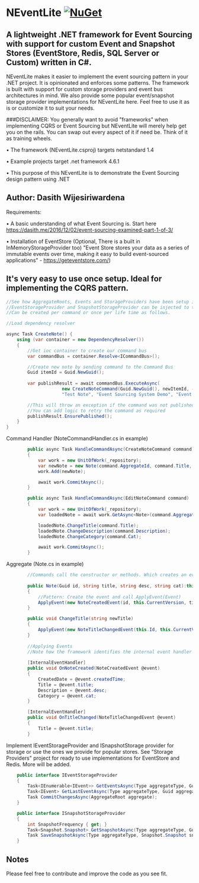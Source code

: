 # NEventLite [![NuGet](https://img.shields.io/nuget/v/NEventLite.svg)](https://www.nuget.org/packages/NEventLite)
## A lightweight .NET framework for Event Sourcing with support for custom Event and Snapshot Stores (EventStore, Redis, SQL Server or Custom) written in C#.

NEventLite makes it easier to implement the event sourcing pattern in your .NET project. It is opinionated and enforces some patterns. The framework is built with support for custom storage providers and event bus architectures in mind. We also provide some popular event/snapshot storage provider implementations for NEventLite here. Feel free to use it as is or customize it to suit your needs.

###DISCLAIMER: You generally want to avoid "frameworks" when implementing CQRS or Event Sourcing but NEventLite will merely help get you on the rails. You can swap out every aspect of it if need be. Think of it as training wheels.

• The framework (NEventLite.csproj) targets netstandard 1.4

• Example projects target .net framework 4.6.1

• This purpose of this NEventLite is to demonstrate the Event Sourcing design pattern using .NET

Author: Dasith Wijesiriwardena
----------------------------------
Requirements:

• A basic understanding of what Event Sourcing is. Start here https://dasith.me/2016/12/02/event-sourcing-examined-part-1-of-3/

• Installation of EventStore (Optional, There is a built in InMemoryStorageProvider too)
"Event Store stores your data as a series of immutable events over time, making it easy to build event-sourced applications" - https://geteventstore.com/)

It's very easy to use once setup. Ideal for implementing the CQRS pattern.
------------------------------------
```C#
//See how AggregateRoots, Events and StorageProviders have been setup in the Example project.
//EventStorageProvider and SnapshotStorageProvider can be injected to the Repository.
//Can be created per command or once per life time as follows.

//Load dependency resolver

async Task CreateNote() {
    using (var container = new DependencyResolver())
    {
        //Get ioc container to create our command bus
        var commandBus = container.Resolve<ICommandBus>();        

        //Create new note by sending command to the Command Bus
        Guid itemId = Guid.NewGuid();
        
        var publishResult = await commandBus.ExecuteAsync(
                     new CreateNoteCommand(Guid.NewGuid(), newItemId, -1,
                     "Test Note", "Event Sourcing System Demo", "Event Sourcing"));	   

		//This will throw an exception if the command was not published
		//You can add logic to retry the command as required
		publishResult.EnsurePublished();
    }
}

```
Command Handler (NoteCommandHandler.cs in example)

```C#
        public async Task HandleCommandAsync(CreateNoteCommand command)
        {
            var work = new UnitOfWork(_repository);
            var newNote = new Note(command.AggregateId, command.Title, command.Desc, command.Cat);
            work.Add(newNote);

            await work.CommitAsync();
        }

        public async Task HandleCommandAsync(EditNoteCommand command)
        {
            var work = new UnitOfWork(_repository);
            var loadedNote = await work.GetAsync<Note>(command.AggregateId, command.TargetVersion);

            loadedNote.ChangeTitle(command.Title);
            loadedNote.ChangeDescription(command.Description);
            loadedNote.ChangeCategory(command.Cat);

            await work.CommitAsync();
        }
```
Aggregate (Note.cs in example)

```C#
        //Commands call the constructor or methods. Which creates an event and applies it to the Aggregate.
        
        public Note(Guid id, string title, string desc, string cat):this()
        {
            //Pattern: Create the event and call ApplyEvent(Event)
            ApplyEvent(new NoteCreatedEvent(id, this.CurrentVersion, title, desc, cat, DateTime.Now));
        }    

        public void ChangeTitle(string newTitle)
        {
            ApplyEvent(new NoteTitleChangedEvent(this.Id, this.CurrentVersion, newTitle));
        }
        
        //Applying Events 
        //Note how the framework identifies the internal event handler methods though a method attribute.
        
        [InternalEventHandler]
        public void OnNoteCreated(NoteCreatedEvent @event)
        {
            CreatedDate = @event.createdTime;
            Title = @event.title;
            Description = @event.desc;
            Category = @event.cat;
        }

        [InternalEventHandler]
        public void OnTitleChanged(NoteTitleChangedEvent @event)
        {
            Title = @event.title;
        }
```

Implement IEventStorageProvider and ISnapshotStorage provider for storage or use the ones we provide for popular stores. See "Storage Providers" project for ready to use implementations for EventStore and Redis. More will be added.

```C#
    public interface IEventStorageProvider
    {
        Task<IEnumerable<IEvent>> GetEventsAsync(Type aggregateType, Guid aggregateId, int start, int count);
        Task<IEvent> GetLastEventAsync(Type aggregateType, Guid aggregateId);
        Task CommitChangesAsync(AggregateRoot aggregate);
    }

	public interface ISnapshotStorageProvider
    {
        int SnapshotFrequency { get; }
        Task<Snapshot.Snapshot> GetSnapshotAsync(Type aggregateType, Guid aggregateId);
        Task SaveSnapshotAsync(Type aggregateType, Snapshot.Snapshot snapshot);
    }
```

Notes
------------------------------------
Please feel free to contribute and improve the code as you see fit.
